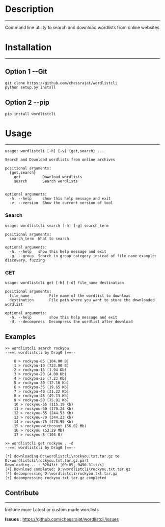 # Description
---
Command line utility to search and download wordlists from online websites

# Installation
---
## Option 1 --Git
```
git clone https://github.com/chessrajat/wordlistcli
python setup.py install
```

## Option 2 --pip
```
pip install wordlistcli
```

# Usage
---
```
usage: wordlistcli [-h] [-v] {get,search} ...

Search and Download wordlists from online archives

positional arguments:
  {get,search}
    get          Download wordlists
    search       Search wordlists
    

optional arguments:
  -h, --help     show this help message and exit
  -v, --version  Show the current version of tool
```

### Search
```
usage: wordlistcli search [-h] [-g] search_term

positional arguments:
  search_term  What to search

optional arguments:
  -h, --help   show this help message and exit
  -g, --group  Search in group category instead of file name example: discovery, fuzzing
```

### GET
```
usage: wordlistcli get [-h] [-d] file_name destination

positional arguments:
  file_name         File name of the wordlist to download
  destination       File path where you want to store the downloaded wordlist

optional arguments:
  -h, --help        show this help message and exit
  -d, --decompress  Decompress the wordlist after download
```

## Examples
```
>> wordlistcli search rockyou
--==[ wordlistcli by Drag0 ]==--

    0 > rockyou-05 (104.00 B)
    1 > rockyou-10 (723.00 B)
    2 > rockyou-15 (1.94 Kb)
    3 > rockyou-20 (4.00 Kb)
    4 > rockyou-25 (7.23 Kb)
    5 > rockyou-30 (12.16 Kb)
    6 > rockyou-35 (19.65 Kb)
    7 > rockyou-40 (31.22 Kb)
    8 > rockyou-45 (49.13 Kb)
    9 > rockyou-50 (75.91 Kb)
    10 > rockyou-55 (115.19 Kb)
    11 > rockyou-60 (170.24 Kb)
    12 > rockyou-65 (244.53 Kb)
    13 > rockyou-70 (344.23 Kb)
    14 > rockyou-75 (478.95 Kb)
    15 > rockyou-withcount (56.02 Mb)
    16 > rockyou (53.29 Mb)
    17 > rockyou-5 (104 B)
```
```
>> wordlistcli get rockyou . -d
--==[ wordlistcli by Drag0 ]==--

[*] downloading D:\wordlistcli\rockyou.txt.tar.gz to D:\wordlistcli\rockyou.txt.tar.gz.part
Downloading... : 52043it [00:05, 9490.31it/s]
[+] Download completed: D:\wordlistcli\rockyou.txt.tar.gz
[*] decompressing D:\wordlistcli\rockyou.txt.tar.gz
[+] decompressing rockyou.txt.tar.gz completed
```

## Contribute
---
Include more Latest or custom made wordlists

**Issues** : https://github.com/chessrajat/wordlistcli/issues



